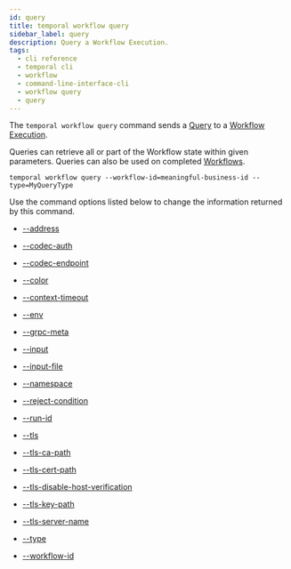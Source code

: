 ```yaml
---
id: query
title: temporal workflow query
sidebar_label: query
description: Query a Workflow Execution.
tags:
  - cli reference
  - temporal cli
  - workflow
  - command-line-interface-cli
  - workflow query
  - query
---
```


The `temporal workflow query` command sends a [Query](/concepts/what-is-a-query) to a [Workflow Execution](/concepts/what-is-a-workflow-execution).

Queries can retrieve all or part of the Workflow state within given parameters.
Queries can also be used on completed [Workflows](/concepts/what-is-a-workflow-execution).

`temporal workflow query --workflow-id=meaningful-business-id --type=MyQueryType`

Use the command options listed below to change the information returned by this command.

- [--address](/cli/cmd-options/address)

- [--codec-auth](/cli/cmd-options/codec-auth)

- [--codec-endpoint](/cli/cmd-options/codec-endpoint)

- [--color](/cli/cmd-options/color)

- [--context-timeout](/cli/cmd-options/context-timeout)

- [--env](/cli/cmd-options/env)

- [--grpc-meta](/cli/cmd-options/grpc-meta)

- [--input](/cli/cmd-options/input)

- [--input-file](/cli/cmd-options/input-file)

- [--namespace](/cli/cmd-options/namespace)

- [--reject-condition](/cli/cmd-options/reject-condition)

- [--run-id](/cli/cmd-options/run-id)

- [--tls](/cli/cmd-options/tls)

- [--tls-ca-path](/cli/cmd-options/tls-ca-path)

- [--tls-cert-path](/cli/cmd-options/tls-cert-path)

- [--tls-disable-host-verification](/cli/cmd-options/tls-disable-host-verification)

- [--tls-key-path](/cli/cmd-options/tls-key-path)

- [--tls-server-name](/cli/cmd-options/tls-server-name)

- [--type](/cli/cmd-options/type)

- [--workflow-id](/cli/cmd-options/workflow-id)
